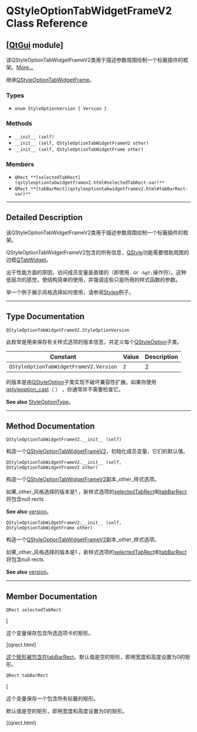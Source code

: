 # QStyleOptionTabWidgetFrameV2 Class Reference

## [[QtGui](index.htm) module]

该QStyleOptionTabWidgetFrameV2类用于描述参数周围绘制一个标籤插件的框架。[More...](#details)

继承[QStyleOptionTabWidgetFrame](qstyleoptiontabwidgetframe.html)。

### Types

*   `enum StyleOptionVersion { Version }`

### Methods

*   `__init__ (self)`
*   `__init__ (self, QStyleOptionTabWidgetFrameV2 other)`
*   `__init__ (self, QStyleOptionTabWidgetFrame other)`

### Members

*   `QRect **[selectedTabRect](qstyleoptiontabwidgetframev2.html#selectedTabRect-var)**`
*   `QRect **[tabBarRect](qstyleoptiontabwidgetframev2.html#tabBarRect-var)**`

* * *

## Detailed Description

该QStyleOptionTabWidgetFrameV2类用于描述参数周围绘制一个标籤插件的框架。

QStyleOptionTabWidgetFrameV2包含的所有信息，[QStyle](qstyle.html)功能需要借助周围的边框[QTabWidget](qtabwidget.html)。

出于性能方面的原因，访问成员变量是直接的（即使用`.` or `-&gt;`操作符）。这种低层次的感觉，使结构简单的使用，并强调这些只是所用的样式函数的参数。

举一个例子展示风格选择如何使用，请参阅[Styles](index.htm)例子。

* * *

## Type Documentation

```
QStyleOptionTabWidgetFrameV2.StyleOptionVersion
```

此枚举是用来保存有关样式选项的版本信息，并定义每个[QStyleOption](qstyleoption.html)子类。

| Constant | Value | Description |
| --- | --- | --- |
| `QStyleOptionTabWidgetFrameV2.Version` | `2` | 2 |

的版本是由[QStyleOption](qstyleoption.html)子类实现不破坏兼容性扩展。如果你使用[qstyleoption_cast](qstyleoption.html#qstyleoption_cast)（ ） ，你通常并不需要检查它。

**See also** [StyleOptionType](qstyleoptiontabwidgetframe.html#StyleOptionType-enum)。

* * *

## Method Documentation

```
QStyleOptionTabWidgetFrameV2.__init__ (self)
```

构造一个[QStyleOptionTabWidgetFrameV2](qstyleoptiontabwidgetframev2.html)，初始化成员变量，它们的默认值。

```
QStyleOptionTabWidgetFrameV2.__init__ (self, QStyleOptionTabWidgetFrameV2 other)
```

构造一个[QStyleOptionTabWidgetFrameV2](qstyleoptiontabwidgetframev2.html)副本_other_样式选项。

如果_other_风格选择的版本是1 ，新样式选项的[selectedTabRect](qstyleoptiontabwidgetframev2.html#selectedTabRect-var)和[tabBarRect](qstyleoptiontabwidgetframev2.html#tabBarRect-var)将包含null rects

**See also** [version](qstyleoption.html#version-var)。

```
QStyleOptionTabWidgetFrameV2.__init__ (self, QStyleOptionTabWidgetFrame other)
```

构造一个[QStyleOptionTabWidgetFrameV2](qstyleoptiontabwidgetframev2.html)副本_other_样式选项。

如果_other_风格选择的版本是1 ，新样式选项的[selectedTabRect](qstyleoptiontabwidgetframev2.html#selectedTabRect-var)和[tabBarRect](qstyleoptiontabwidgetframev2.html#tabBarRect-var)将包含null rects

**See also** [version](qstyleoption.html#version-var)。

* * *

## Member Documentation

```
QRect selectedTabRect
```

[

这个变量保存包含所选选项卡的矩形。

](qrect.html)

[这个矩形被包含在](qrect.html)[tabBarRect](qstyleoptiontabwidgetframev2.html#tabBarRect-var)。默认值是空的矩形，即用宽度和高度设置为0的矩形。

```
QRect tabBarRect
```

[

这个变量保存一个包含所有标籤的矩形。

默认值是空的矩形，即用宽度和高度设置为0的矩形。

](qrect.html)